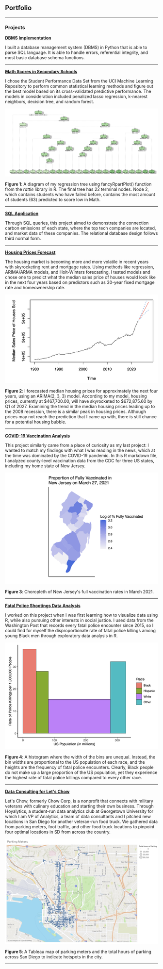 ## Portfolio

---

### Projects

**[DBMS Implementation](/dbms.md)**

I built a database management system (DBMS) in Python that is able to parse SQL language. It is able to handle errors, referential integrity, and most basic database schema functions.

---
**[Math Scores in Secondary Schools](/pdf/MathScores.pdf)**

I chose the Student Performance Data Set from the UCI Machine Learning Repository to perform common statistical learning methods and figure out the best model based on its cross-validated predictive performance. The models in consideration included penalized lasso regression, k-nearest neighbors, decision tree, and random forest.

<img src="images/Screen Shot 2023-09-05 at 5.07.27 PM.png"/>

**Figure 1**: A diagram of my regression tree using fancyRpartPlot() function from the *rattle* library in R. The final tree has 22 terminal nodes. Node 2, which contains students who have failed before, contains the most amount of students (63) predicted to score low in Math.

---
**[SQL Application](/sqlapp.md)**

Through SQL queries, this project aimed to demonstrate the connection carbon emissions of each state, where the top tech companies are located, and market data of these companies. The relational database design follows third normal form.

---
**[Housing Prices Forecast](/pdf/TimeSeriesFinal.pdf)**

The housing market is becoming more and more volatile in recent years with skyrocketing rent and mortgage rates. Using methods like regression, ARIMA/ARMA models, and Holt-Winters forecasting, I tested models and chose one to predict what the median sales price of houses would look like in the next four years based on predictors such as 30-year fixed mortgage rate and homeownership rate.

<img src="images/Screen Shot 2023-09-05 at 4.46.50 PM.png"/>

**Figure 2**: I forecasted median housing prices for approximately the next four years, using an ARIMA(2, 3, 3) model. According to my model, housing prices, currently at $467,700.00, will have skyrocketed to $672,875.60 by Q1 of 2027. Examining the trend in the median housing prices leading up to the 2008 recession, there is a similar peak in housing prices. Although prices may not reach the prediction that I came up with, there is still chance for a potential housing bubble.

---
**[COVID-19 Vaccination Analysis](/pdf/Vax.pdf)**

This project similarly came from a place of curiosity as my last project: I wanted to match my findings with what I was reading in the news, which at the time was dominated by the COVID-19 pandemic. In this R markdown file, I analyzed county-level vaccination data from the CDC for three US states, including my home state of New Jersey.

<img src="images/Screen Shot 2023-09-05 at 5.15.15 PM.png"/>

**Figure 3**: Choropleth of New Jersey's full vaccination rates in March 2021.

---
**[Fatal Police Shootings Data Analysis](/pdf/FPS.pdf)**

I worked on this project when I was first learning how to visualize data using R, while also pursuing other interests in social justice. I used data from the Washington Post that records every fatal police encounter since 2015, so I could find for myself the disproportionate rate of fatal police killings among young Black men through exploratory data analysis in R.

<img src="images/Screen Shot 2023-09-05 at 4.34.17 PM.png"/>

**Figure 4**: A histogram where the width of the bins are unequal. Instead, the bin widths are proportional to the US population of each race, and the heights are the frequency of fatal police encounters. Clearly, Black people do not make up a large proportion of the US population, yet they experience the highest rate of fatal police killings compared to every other race.

---
**[Data Consulting for Let's Chow](https://www.letschow.org/)**

Let's Chow, formerly Chow Corp, is a nonprofit that connects with military veterans with culinary education and starting their own business. Through Hoyalytics, a student-run data analytics club at Georgetown University for which I am VP of Analytics, a team of data consultants and I pitched new locations in San Diego for another veteran-run food truck. We gathered data from parking meters, foot traffic, and other food truck locations to pinpoint four optimal locations in SD from across the country.

<img src="images/Screen Shot 2023-09-05 at 5.14.31 PM.png"/>

**Figure 5**: A Tableau map of parking meters and the total hours of parking across San Diego to indicate hotspots in the city.

---
